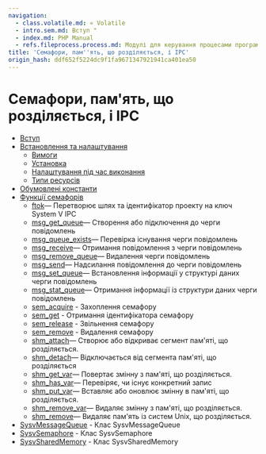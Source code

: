 ```yaml
---
navigation:
  - class.volatile.md: « Volatile
  - intro.sem.md: Вступ "
  - index.md: PHP Manual
  - refs.fileprocess.process.md: Модулі для керування процесами програм
title: 'Семафори, пам''ять, що розділяється, і IPC'
origin_hash: ddf652f5224dc9f1fa9671347921941ca401ea50
---
```

# Семафори, пам'ять, що розділяється, і IPC

-   [Вступ](intro.sem.md)
-   [Встановлення та налаштування](sem.setup.md)
    -   [Вимоги](sem.requirements.md)
    -   [Установка](sem.installation.md)
    -   [Налаштування під час виконання](sem.configuration.md)
    -   [Типи ресурсів](sem.resources.md)
-   [Обумовлені константи](sem.constants.md)
-   [Функції семафорів](ref.sem.md)
    -   [ftok](function.ftok.md)— Перетворює шлях та ідентифікатор проекту на ключ System V IPC
    -   [msg\_get\_queue](function.msg-get-queue.md)— Створення або підключення до черги повідомлень
    -   [msg\_queue\_exists](function.msg-queue-exists.md)— Перевірка існування черги повідомлень
    -   [msg\_receive](function.msg-receive.md)— Отримання повідомлення з черги повідомлень
    -   [msg\_remove\_queue](function.msg-remove-queue.md)— Видалення черги повідомлень
    -   [msg\_send](function.msg-send.md)— Надсилання повідомлення до черги повідомлень
    -   [msg\_set\_queue](function.msg-set-queue.md)— Встановлення інформації у структурі даних черги повідомлень
    -   [msg\_stat\_queue](function.msg-stat-queue.md)— Отримання інформації із структури даних черги повідомлень
    -   [sem\_acquire](function.sem-acquire.md) \- Захоплення семафору
    -   [sem\_get](function.sem-get.md) \- Отримання ідентифікатора семафору
    -   [sem\_release](function.sem-release.md) \- Звільнення семафору
    -   [sem\_remove](function.sem-remove.md) \- Видалення семафору
    -   [shm\_attach](function.shm-attach.md)— Створює або відкриває сегмент пам'яті, що розділяється.
    -   [shm\_detach](function.shm-detach.md)— Відключається від сегмента пам'яті, що розділяється
    -   [shm\_get\_var](function.shm-get-var.md)— Повертає змінну з пам'яті, що розділяється.
    -   [shm\_has\_var](function.shm-has-var.md)— Перевіряє, чи існує конкретний запис
    -   [shm\_put\_var](function.shm-put-var.md)— Вставляє або оновлює змінну в пам'яті, що розділяється.
    -   [shm\_remove\_var](function.shm-remove-var.md)— Видаляє змінну з пам'яті, що розділяється.
    -   [shm\_remove](function.shm-remove.md)— Видаляє пам'ять із систем Unix, що розділяється.
-   [SysvMessageQueue](class.sysvmessagequeue.md) \- Клас SysvMessageQueue
-   [SysvSemaphore](class.sysvsemaphore.md) \- Клас SysvSemaphore
-   [SysvSharedMemory](class.sysvsharedmemory.md) \- Клас SysvSharedMemory
